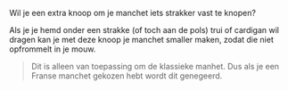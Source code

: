 

Wil je een extra knoop om je manchet iets strakker vast te knopen?

Als je je hemd onder een strakke (of toch aan de pols) trui of cardigan wil dragen kan je met deze knoop je manchet smaller maken, zodat die niet opfrommelt in je mouw.

> Dit is alleen van toepassing om de klassieke manhet. Dus als je een Franse manchet gekozen hebt wordt dit genegeerd.
